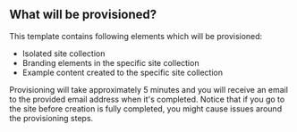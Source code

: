## What will be provisioned?

This template contains following elements which will be provisioned:

- Isolated site collection
- Branding elements in the specific site collection
- Example content created to the specific site collection

Provisioning will take approximately 5 minutes and you will receive an email to the provided email address when it's completed. Notice that if you go to the site before creation is fully completed, you might cause issues around the provisioning steps.